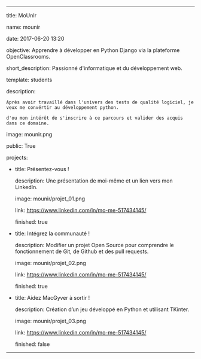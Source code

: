 ---

title: MoUnIr

name: mounir

date: 2017-06-20 13:20

objective: Apprendre à développer en Python Django via la plateforme OpenClassrooms.

short_description: Passionné d'informatique et du développement web.

template: students

description:

    Après avoir travaillé dans l'univers des tests de qualité logiciel, je veux me convértir au développement python.

    d'ou mon intérêt de s'inscrire à ce parcours et valider des acquis dans ce domaine.  
    

image: mounir.png

public: True

projects:

  - title: Présentez-vous !

    description: Une présentation de moi-même et un lien vers mon LinkedIn.

    image: mounir/projet_01.png

    link: https://www.linkedin.com/in/mo-me-517434145/

    finished: true

  - title: Intégrez la communauté !

    description: Modifier un projet Open Source pour comprendre le fonctionnement de Git, de Github et des pull requests. 

    image: mounir/projet_02.png

    link: https://www.linkedin.com/in/mo-me-517434145/

    finished: true

  - title: Aidez MacGyver à sortir !

    description: Création d’un jeu développé en Python et utilisant TKinter.

    image: mounir/projet_03.png

    link: https://www.linkedin.com/in/mo-me-517434145/

    finished: false

---